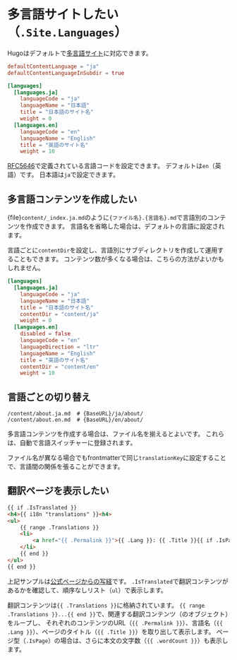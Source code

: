 # 多言語サイトしたい（``.Site.Languages``）

Hugoはデフォルトで[多言語サイト](https://gohugo.io/content-management/multilingual/)に対応できます。

```toml
defaultContentLanguage = "ja"
defaultContentLanguageInSubdir = true

[languages]
  [languages.ja]
    languageCode = "ja"
    languageName = "日本語"
    title = "日本語のサイト名"
    weight = 0
  [languages.en]
    languageCode = "en"
    languageName = "English"
    title = "英語のサイト名"
    weight = 10
```

[RFC5646](https://datatracker.ietf.org/doc/html/rfc5646)で定義されている言語コードを設定できます。
デフォルトは``en``（英語）です。
日本語は``ja``で設定できます。

## 多言語コンテンツを作成したい

{file}`content/_index.ja.md`のように``{ファイル名}.{言語名}.md``で言語別のコンテンツを作成できます。
言語名を省略した場合は、デフォルトの言語に設定されます。

言語ごとに``contentDir``を設定し、言語別にサブディレクトリを作成して運用することもできます。
コンテンツ数が多くなる場合は、こちらの方法がよいかもしれません。

```toml
[languages]
  [languages.ja]
    languageCode = "ja"
    languageName = "日本語"
    title = "日本語のサイト名"
    contentDir = "content/ja"
    weight = 0
  [languages.en]
    disabled = false
    languageCode = "en"
    languageDirection = "ltr"
    languageName = "English"
    title = "英語のサイト名"
    contentDir = "content/en"
    weight = 10
```

## 言語ごとの切り替え

```console
/content/about.ja.md  # {BaseURL}/ja/about/
/content/about.en.md  # {BaseURL}/en/about/
```

多言語コンテンツを作成する場合は、ファイル名を揃えるとよいです。
これらは、自動で言語スイッチャーに登録されます。

ファイル名が異なる場合でもfrontmatterで同じ``translationKey``に設定することで、言語間の関係を張ることができます。

## 翻訳ページを表示したい

```html
{{ if .IsTranslated }}
<h4>{{ i18n "translations" }}<h4>
<ul>
    {{ range .Translations }}
    <li>
        <a href="{{ .Permalink }}">{{ .Lang }}: {{ .Title }}{{ if .IsPage }}({{ i18n "wordCount" . }}){{ end }}</a>
    </li>
    {{ end }}
</ul>
{{ end }}
```

上記サンプルは[公式ページからの写経](https://gohugo.io/content-management/multilingual/#reference-translated-content)です。
``.IsTranslated``で翻訳コンテンツがあるかを確認して、順序なしリスト（``ul``）で表示します。

翻訳コンテンツは``{{ .Translations }}``に格納されています。
``{{ range .Translations }}...{{ end }}``で、関連する翻訳コンテンツ（のオブジェクト）をループし、
それぞれのコンテンツのURL（``{{ .Permalink }}``）、言語名（``{{ .Lang }}``）、ページのタイトル（``{{ .Title }}``）を取り出して表示します。
ページ型（``.IsPage``）の場合は、さらに本文の文字数（``{{ .wordCount }}``）も表示します。
